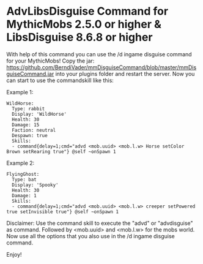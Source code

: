 # AdvLibsDisguise Command for MythicMobs 2.5.0 or higher & LibsDisguise 8.6.8 or higher


With help of this command you can use the /d ingame disguise command for your MythicMobs! Copy the jar: https://github.com/BerndiVader/mmDisguiseCommand/blob/master/mmDisguiseCommand.jar into your plugins folder and restart the server. Now you can start to use the commandskill like this:

Example 1:

```
WildHorse:
  Type: rabbit
  Display: 'WildHorse'
  Health: 30
  Damage: 15
  Faction: neutral
  Despawn: true
  Skills:
  - command{delay=1;cmd="advd <mob.uuid> <mob.l.w> Horse setColor Brown setRearing true"} @self ~onSpawn 1
```

Example 2:

```
FlyingGhost:
  Type: bat
  Display: 'Spooky'
  Health: 30
  Damage: 1
  Skills:
  - command{delay=1;cmd="advd <mob.uuid> <mob.l.w> creeper setPowered true setInvisible true"} @self ~onSpawn 1
```


Disclaimer: Use the command skill to execute the "advd" or "advdisguise" as command. Followed by <mob.uuid> and <mob.l.w> for the mobs world. Now use all the options that you also use in the /d ingame disguise command. 

Enjoy!
